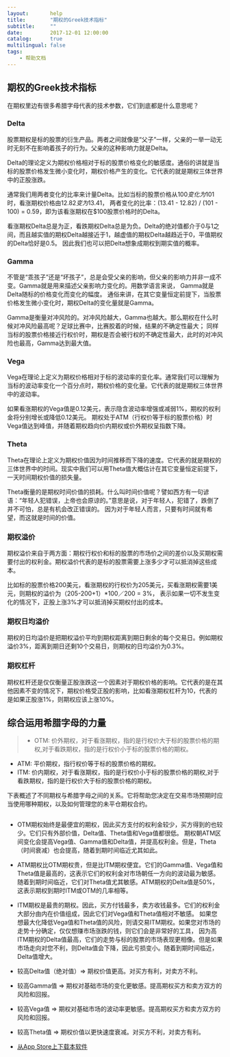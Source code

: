 ```yaml
---
layout:       help
title:        "期权的Greek技术指标"
subtitle:     ""
date:         2017-12-01 12:00:00
catalog:      true
multilingual: false
tags:
    - 帮助文档
---
```



## 期权的Greek技术指标

在期权里边有很多希腊字母代表的技术参数，它们到底都是什么意思呢？

### Delta

股票期权是标的股票的衍生产品。两者之间就像是“父子”一样，父亲的一举一动无时无刻不在影响着孩子的行为。父亲的这种影响力就是Delta。

Delta的理论定义为期权价格相对于标的股票价格变化的敏感度。通俗的讲就是当标的股票价格发生微小变化时，期权价格产生的变化。它代表的就是期权三体世界中的正股涨跌。

通常我们用两者变化的比率来计量Delta。比如当标的股票价格从$100变化为$101时，看涨期权价格由$12.82变为$13.41，
两者变化的比率：(13.41 - 12.82) / (101 - 100) = 0.59，即为该看涨期权在$100股票价格时的Delta。

看涨期权Delta总是为正，看跌期权Delta总是为负。Delta的绝对值都介于0与1之间，而且越实值的期权Delta越接近于1，越虚值的期权Delta越趋近于0，平值期权的Delta恰好是0.5。
因此我们也可以把Delta想象成期权到期实值的概率。

### Gamma

不管是“乖孩子”还是“坏孩子”，总是会受父亲的影响，但父亲的影响力并非一成不变。Gamma就是用来描述父亲影响力变化的。用数学语言来说， Gamma就是Delta随标的价格变化而变化的幅度。
通俗来讲，在其它变量恒定前提下，当股票价格发生微小变化时，期权Delta的变化量就是Gamma。

Gamma是衡量对冲风险的。对冲风险越大，Gamma也越大。那么期权在什么时候对冲风险最高呢？足球比赛中，比赛胶着的时候，结果的不确定性最大；
同样当标的股票价格接近行权价时，期权是否会被行权的不确定性最大，此时的对冲风险也最高，Gamma达到最大值。

### Vega

Vega在理论上定义为期权价格相对于标的波动率的变化率。通常我们可以理解为当标的波动率变化一个百分点时，期权价格的变化量。它代表的就是期权三体世界中的波动率。

如果看涨期权的Vega值是0.12美元，表示隐含波动率增强或减弱1%，期权的权利金将分别增长或降低0.12美元。
期权处于ATM（行权价等于标的股票价格）时Vega值达到峰值，并随着期权趋向价内期权或价外期权呈指数下降。

### Theta

Theta在理论上定义为期权价值因为时间推移而下降的速度。它代表的就是期权的三体世界中的时间。现实中我们可以用Theta值大概估计在其它变量恒定前提下，一天时间期权价值的损失量。

Theta衡量的是期权时间价值的损耗。什么叫时间价值呢？譬如西方有一句谚语：“年轻人犯错误，上帝也会原谅的。”意思是说，对于年轻人，犯错了，跌倒了并不可怕，总是有机会改正错误的。
因为对于年轻人而言，只要有时间就有希望，而这就是时间的价值。

### 期权溢价

期权溢价来自于两方面：期权行权价和标的股票的市场价之间的差价以及买期权需要付出的权利金。期权溢价代表的是标的股票需要上涨多少才可以抵消掉这些成本。

比如标的股票价格200美元，看涨期权的行权价为205美元，买看涨期权需要1美元，则期权的溢价为（205-200+1）*100／200 = 3%，
表示如果一切不发生变化的情况下，正股上涨3%才可以抵消掉买期权付出的成本。

### 期权日均溢价

期权的日均溢价是把期权溢价平均到期权距离到期日剩余的每个交易日。例如期权溢价3%，距离到期日还剩10个交易日，则期权的日均溢价为0.3%。

### 期权杠杆

期权杠杆还是仅仅衡量正股涨跌这一个因素对于期权价格的影响。它代表的是在其他因素不变的情况下，期权价格受正股的影响，比如看涨期权杠杆为10，代表的是如果正股涨1%，则期权应该上涨10%。

## 综合运用希腊字母的力量

>  * OTM: 价外期权，对于看涨期权，指的是行权价大于标的股票价格的期权,对于看跌期权，指的是行权价小于标的股票价格的期权。
   * ATM: 平价期权，指行权价等于标的股票价格的期权。
   * ITM: 价内期权，对于看涨期权，指的是行权价小于标的股票价格的期权,对于看跌期权，指的是行权价大于标的股票价格的期权。

下表概述了不同期权与希腊字母之间的关系。它将帮助您决定在交易市场预期时应当使用哪种期权，以及如何管理您的未平仓期权合约。

<img src="{{ site.baseurl }}/img/greek.jpg" alt="" class="inline"/>

* OTM期权始终是最便宜的期权，因此买方支付的权利金较少，买方得到的也较少。它们只有外部价值，Delta值、Theta值和Vega值都很低。
期权朝ATM区间变化会提高Vega值、Gamma值和Delta值，并提高权利金。但是，Theta（时间衰减）也会提高，随着到期时间临近尤其如此。

* ATM期权比OTM期权贵，但是比ITM期权便宜。它们的Gamma值、Vega值和Theta值是最高的，这表示它们的权利金对市场朝任一方向的波动最为敏感。
随着到期时间临近，它们对Theta值尤其敏感。ATM期权的Delta值是50%，这表示期权到期时ITM或OTM的几率相等。

* ITM期权是最贵的期权。因此，买方付钱最多，卖方收钱最多。它们的权利金大部分由内在价值组成，因此它们对Vega值和Theta值相对不敏感。
如果您想最大化降低Vega值和Theta值的风险，则请交易ITM期权。如果您对市场的走势十分确定，仅仅想赚市场涨跌的钱，则它们会是非常好的工具，
因为高ITM期权的Delta值最高，它们的走势与标的股票的市场表现更相像。但是如果市场走向对您不利，则Delta值会下降，因此亏损变小。随着到期时间临近，Delta值增大。

* 较高Delta值（绝对值）=> 期权价值更高。对买方有利，对卖方不利。
* 较高Gamma值 => 期权对基础市场的变化更敏感。提高期权买方和卖方双方的风险和回报。
* 较高Vega值 => 期权对基础市场的波动率更敏感。提高期权买方和卖方双方的风险和回报。
* 较高Theta值 => 期权价值以更快速度衰减。对买方不利，对卖方有利。


-  [从App Store上下载本软件][1]

[1]: http://itunes.apple.com/us/app/id1228960496